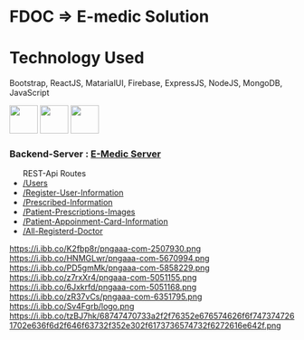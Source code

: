 # FDOC => E-medic Solution
# Technology Used
Bootstrap, ReactJS, MatarialUI, Firebase, ExpressJS, NodeJS, MongoDB, JavaScript

<img src="https://i.ibb.co/VDpNkFf/888847.png" width="50px" height="50px"/>
<img src="https://i.ibb.co/VDpNkFf/888847.png" width="50px" height="50px"/>
<img src="https://i.ibb.co/VDpNkFf/888847.png" width="50px" height="50px"/>


<h3> Backend-Server : <a href="https://project-101-doctor.herokuapp.com/">E-Medic Server</a></h3>
<ul>REST-Api Routes
   <li><a href="https://project-101-doctor.herokuapp.com/users">/Users</a> </li>
   <li><a href="https://project-101-doctor.herokuapp.com/reg-user-info">/Register-User-Information</a> </li>
   <li><a href="https://project-101-doctor.herokuapp.com/pres-info">/Prescribed-Information</a></li>
   <li><a href="https://project-101-doctor.herokuapp.com/pres-img">/Patient-Prescriptions-Images</a></li>
   <li><a href="https://project-101-doctor.herokuapp.com/users-info">/Patient-Appoinment-Card-Information</a></li>
   <li><a href="https://project-101-doctor.herokuapp.com/doctorlist">/All-Registerd-Doctor</a></li>
</ul>

https://i.ibb.co/K2fbp8r/pngaaa-com-2507930.png
https://i.ibb.co/HNMGLwr/pngaaa-com-5670994.png
https://i.ibb.co/PD5gmMk/pngaaa-com-5858229.png
https://i.ibb.co/z7rxXr4/pngaaa-com-5051155.png
https://i.ibb.co/6Jxkrfd/pngaaa-com-5051168.png
https://i.ibb.co/zR37vCs/pngaaa-com-6351795.png
https://i.ibb.co/Sv4Fgrb/logo.png
https://i.ibb.co/tzBJ7hk/68747470733a2f2f76352e676574626f6f7473747261702e636f6d2f646f63732f352e302f6173736574732f6272616e642f.png

